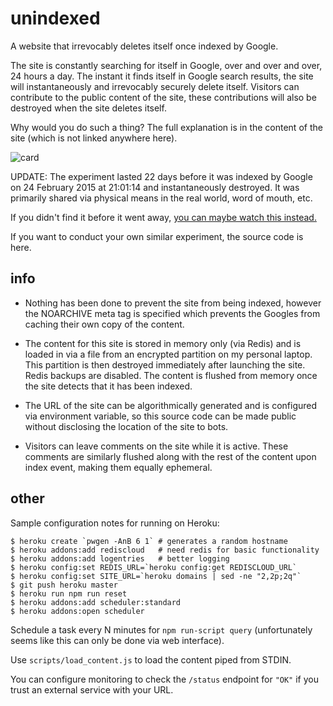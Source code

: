 # unindexed
A website that irrevocably deletes itself once indexed by Google.

The site is constantly searching for itself in Google, over and over and over, 24 hours a day. The instant it finds itself in Google search results, the site will instantaneously and irrevocably securely delete itself. Visitors can contribute to the public content of the site, these contributions will also be destroyed when the site deletes itself.

Why would you do such a thing? The full explanation is in the content of the site
(which is not linked anywhere here).

![card](http://f.cl.ly/items/0Q3t120C0f1f3N1Q0416/unindexed_invite_blurred_sm.jpg)

UPDATE: The experiment lasted 22 days before it was indexed by Google on 24 February 2015 at 21:01:14 and instantaneously destroyed.  It was primarily shared via physical means in the real world, word of mouth, etc.

If you didn't find it before it went away,
[you can maybe watch this instead.](https://www.youtube.com/watch?v=qqmNaOn56mc)

If you want to conduct your own similar experiment, the source code is here.

## info

  - Nothing has been done to prevent the site from being indexed, however the
    NOARCHIVE meta tag is specified which prevents the Googles from caching
    their own copy of the content.

  - The content for this site is stored in memory only (via Redis) and is loaded
    in via a file from an encrypted partition on my personal laptop.  This
    partition is then destroyed immediately after launching the site. Redis
    backups are disabled. The content is flushed from memory once the site
    detects that it has been indexed.

  - The URL of the site can be algorithmically generated and is configured via
    environment variable, so this source code can be made public without
    disclosing the location of the site to bots.

  - Visitors can leave comments on the site while it is active. These comments
    are similarly flushed along with the rest of the content upon index event,
    making them equally ephemeral.

## other

Sample configuration notes for running on Heroku:

    $ heroku create `pwgen -AnB 6 1` # generates a random hostname
    $ heroku addons:add rediscloud   # need redis for basic functionality
    $ heroku addons:add logentries   # better logging
    $ heroku config:set REDIS_URL=`heroku config:get REDISCLOUD_URL`
    $ heroku config:set SITE_URL=`heroku domains | sed -ne "2,2p;2q"`
    $ git push heroku master
    $ heroku run npm run reset
    $ heroku addons:add scheduler:standard
    $ heroku addons:open scheduler

Schedule a task every N minutes for `npm run-script query` (unfortunately seems
like this can only be done via web interface).

Use `scripts/load_content.js` to load the content piped from STDIN.

You can configure monitoring to check the `/status` endpoint for `"OK"` if you
trust an external service with your URL.

